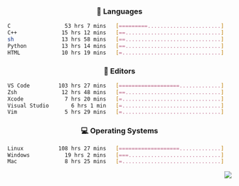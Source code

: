 <!--
<p align="center">
  <img height="50" src="https://cdn.simpleicons.org/c/81c8be" title="clang" alt="clang">
  <img height="50" src="https://cdn.simpleicons.org/c++/81c8be" title="cpp" alt="cpp">
  <img height="50" src="https://cdn.simpleicons.org/arm/81c8be" title="arm" alt="arm">
  <img height="50" src="https://cdn.simpleicons.org/stmicroelectronics/81c8be" title="stmicroelectronics" alt="stmicroelectronics">
  <img height="50" src="https://cdn.simpleicons.org/raspberrypi/81c8be" title="raspberrypi" alt="raspberrypi">
  <img height="50" src="https://cdn.simpleicons.org/cmake/81c8be" title="cmake" alt="cmake">
  <img height="50" src="https://cdn.simpleicons.org/gnubash/81c8be" title="gnubash" alt="gnubash">
</p>
-->

<!--START_SECTION:wakatime_gen-->
<div align="center">

### :hammer: Languages

```sh
C                 53 hrs 7 mins   [=========.......................]    39.09%
C++              15 hrs 12 mins   [==..............................]    11.19%
sh               13 hrs 58 mins   [==..............................]    10.28%
Python           13 hrs 14 mins   [==..............................]     9.74%
HTML             10 hrs 19 mins   [=...............................]     7.59%
```

</div>

<div align="center">

### :floppy_disk: Editors

```sh
VS Code         103 hrs 27 mins   [===================.............]    76.11%
Zsh              12 hrs 48 mins   [==..............................]     9.42%
Xcode             7 hrs 20 mins   [=...............................]     5.40%
Visual Studio       6 hrs 1 min   [=...............................]     4.43%
Vim               5 hrs 29 mins   [=...............................]     4.05%
```

</div>

<div align="center">

### :computer: Operating Systems

```sh
Linux           108 hrs 27 mins   [===================.............]    79.80%
Windows           19 hrs 2 mins   [===.............................]    14.01%
Mac               8 hrs 25 mins   [=...............................]     6.20%
```

</div>


<!--END_SECTION:wakatime_gen-->

<div align="right">

[![](https://komarev.com/ghpvc/?username=luswdev&color=283044&style=for-the-badge&label=visiters)](https://github.com/luswdev)

</div>
